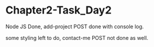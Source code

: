 # Chapter2-Task_Day2
Node JS Done, add-project POST done with console log.

some styling left to do, contact-me POST not done as well.
